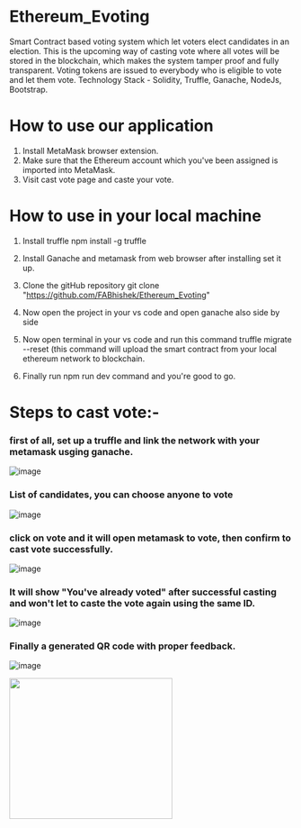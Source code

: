 # Ethereum_Evoting
Smart Contract based voting system which let voters elect candidates in an election. This is the upcoming way of casting vote where all votes will be stored in the blockchain, which makes the system tamper proof and fully transparent. Voting tokens are issued to everybody who is eligible to vote and let them vote. Technology Stack - Solidity, Truffle, Ganache, NodeJs, Bootstrap.

# How to use our application 
1. Install MetaMask browser extension.
2. Make sure that the Ethereum account which you've been assigned is imported into MetaMask.
3. Visit cast vote page and caste your vote.

# How to use in your local machine
1. Install truffle 
npm install -g truffle

2. Install Ganache and metamask from web browser after installing set it up.

3. Clone the gitHub repository 
git clone "https://github.com/FABhishek/Ethereum_Evoting"

4. Now open the project in your vs code and open ganache also side by side 

5. Now open terminal in your vs code and run this command 
truffle migrate --reset (this command will upload the smart contract from your local ethereum network to blockchain.

6. Finally run npm run dev command and you're good to go.

# Steps to cast vote:-
### first of all, set up a truffle and link the network with your metamask usging ganache.
![image](https://user-images.githubusercontent.com/52832978/153744531-63b10f2c-6df8-4dd1-81fa-0f9c0d14a009.png)

### List of candidates, you can choose anyone to vote
![image](https://user-images.githubusercontent.com/52832978/153744441-98d4ea23-47bc-46d3-881e-3fd476414881.png)

### click on vote and it will open metamask to vote, then confirm to cast vote successfully.
![image](https://user-images.githubusercontent.com/52832978/153744461-d2b50b9d-9ac5-499d-badc-ea5f58c327bf.png)

### It will show "You've already voted" after successful casting and won't let to caste the vote again using the same ID.
![image](https://user-images.githubusercontent.com/52832978/153744473-6cbe577e-4111-410c-bf5a-87bd2e5be478.png)

### Finally a generated QR code with proper feedback.
![image](https://user-images.githubusercontent.com/52832978/153744507-f0aa230f-3b24-4956-b186-f0c73d222746.png)
 
<img src="https://c.tenor.com/IAUvvrUY7zQAAAAC/done-spongebob.gif" width="290" height="250" />

